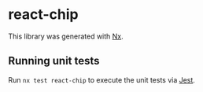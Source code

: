 # react-chip

This library was generated with [Nx](https://nx.dev).

## Running unit tests

Run `nx test react-chip` to execute the unit tests via [Jest](https://jestjs.io).
